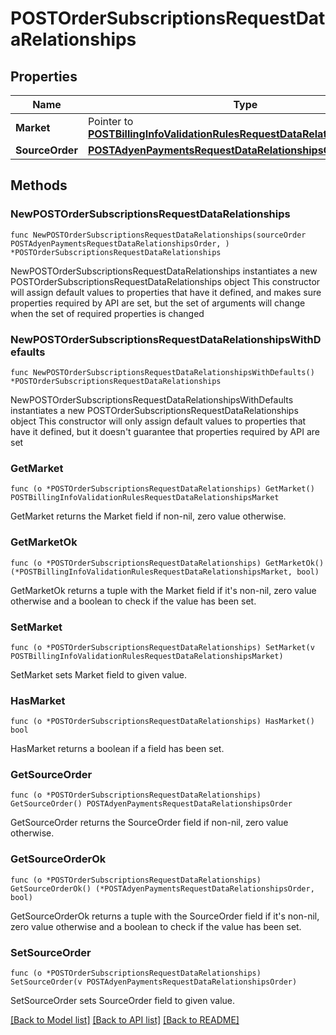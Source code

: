 # POSTOrderSubscriptionsRequestDataRelationships

## Properties

Name | Type | Description | Notes
------------ | ------------- | ------------- | -------------
**Market** | Pointer to [**POSTBillingInfoValidationRulesRequestDataRelationshipsMarket**](POSTBillingInfoValidationRulesRequestDataRelationshipsMarket.md) |  | [optional] 
**SourceOrder** | [**POSTAdyenPaymentsRequestDataRelationshipsOrder**](POSTAdyenPaymentsRequestDataRelationshipsOrder.md) |  | 

## Methods

### NewPOSTOrderSubscriptionsRequestDataRelationships

`func NewPOSTOrderSubscriptionsRequestDataRelationships(sourceOrder POSTAdyenPaymentsRequestDataRelationshipsOrder, ) *POSTOrderSubscriptionsRequestDataRelationships`

NewPOSTOrderSubscriptionsRequestDataRelationships instantiates a new POSTOrderSubscriptionsRequestDataRelationships object
This constructor will assign default values to properties that have it defined,
and makes sure properties required by API are set, but the set of arguments
will change when the set of required properties is changed

### NewPOSTOrderSubscriptionsRequestDataRelationshipsWithDefaults

`func NewPOSTOrderSubscriptionsRequestDataRelationshipsWithDefaults() *POSTOrderSubscriptionsRequestDataRelationships`

NewPOSTOrderSubscriptionsRequestDataRelationshipsWithDefaults instantiates a new POSTOrderSubscriptionsRequestDataRelationships object
This constructor will only assign default values to properties that have it defined,
but it doesn't guarantee that properties required by API are set

### GetMarket

`func (o *POSTOrderSubscriptionsRequestDataRelationships) GetMarket() POSTBillingInfoValidationRulesRequestDataRelationshipsMarket`

GetMarket returns the Market field if non-nil, zero value otherwise.

### GetMarketOk

`func (o *POSTOrderSubscriptionsRequestDataRelationships) GetMarketOk() (*POSTBillingInfoValidationRulesRequestDataRelationshipsMarket, bool)`

GetMarketOk returns a tuple with the Market field if it's non-nil, zero value otherwise
and a boolean to check if the value has been set.

### SetMarket

`func (o *POSTOrderSubscriptionsRequestDataRelationships) SetMarket(v POSTBillingInfoValidationRulesRequestDataRelationshipsMarket)`

SetMarket sets Market field to given value.

### HasMarket

`func (o *POSTOrderSubscriptionsRequestDataRelationships) HasMarket() bool`

HasMarket returns a boolean if a field has been set.

### GetSourceOrder

`func (o *POSTOrderSubscriptionsRequestDataRelationships) GetSourceOrder() POSTAdyenPaymentsRequestDataRelationshipsOrder`

GetSourceOrder returns the SourceOrder field if non-nil, zero value otherwise.

### GetSourceOrderOk

`func (o *POSTOrderSubscriptionsRequestDataRelationships) GetSourceOrderOk() (*POSTAdyenPaymentsRequestDataRelationshipsOrder, bool)`

GetSourceOrderOk returns a tuple with the SourceOrder field if it's non-nil, zero value otherwise
and a boolean to check if the value has been set.

### SetSourceOrder

`func (o *POSTOrderSubscriptionsRequestDataRelationships) SetSourceOrder(v POSTAdyenPaymentsRequestDataRelationshipsOrder)`

SetSourceOrder sets SourceOrder field to given value.



[[Back to Model list]](../README.md#documentation-for-models) [[Back to API list]](../README.md#documentation-for-api-endpoints) [[Back to README]](../README.md)


